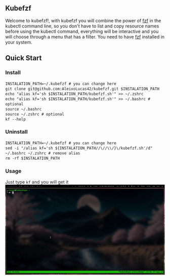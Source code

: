## Kubefzf
Welcome to kubefzf!, with kubefzf you will combine the power of [fzf](https://github.com/junegunn/fzf) in the kubectl command line, so you don't have to list and copy resource names before using the kubectl command, everything will be interactive and you will choose through a menu that has a filter. You need to have [fzf](https://github.com/junegunn/fzf) installed in your system.


## Quick Start

### Install
```
INSTALATION_PATH=~/.kubefzf # you can change here
git clone git@github.com:AleixoLucas42/kubefzf.git $INSTALATION_PATH
echo "alias kf='sh $INSTALATION_PATH/kubefzf.sh'" >> ~/.zshrc 
echo "alias kf='sh $INSTALATION_PATH/kubefzf.sh'" >> ~/.bashrc # optional
source ~/.bashrc
source ~/.zshrc # optional
kf --help
```

### Uninstall
```
INSTALATION_PATH=~/.kubefzf # you can change here
sed -i "/alias kf='sh ${INSTALATION_PATH//\//\\/}\/kubefzf.sh'/d" ~/.bashrc ~/.zshrc # remove alias
rm -rf $INSTALATION_PATH
```

### Usage
Just type `kf` and you will get it
![usage](assets/img/kubefzf.gif)